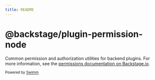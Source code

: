 ```yaml
---
title: README
---
```

# @backstage/plugin-permission-node

Common permission and authorization utilities for backend plugins. For more information, see the [permissions documentation on Backstage.io](https://backstage.io/docs/permissions/overview).

<SwmMeta version="3.0.0"><sup>Powered by [Swimm](https://app.swimm.io/)</sup></SwmMeta>
